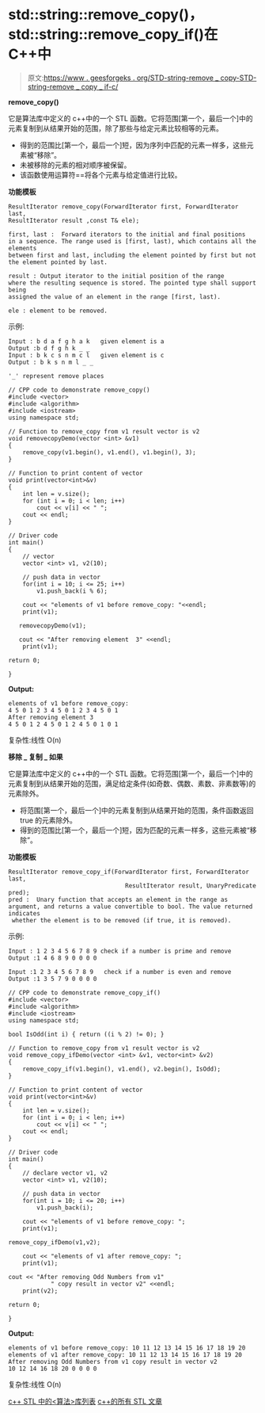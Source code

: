 # std::string::remove_copy()，std::string::remove_copy_if()在 C++中

> 原文:[https://www . geesforgeks . org/STD-string-remove _ copy-STD-string-remove _ copy _ if-c/](https://www.geeksforgeeks.org/std-string-remove_copy-std-string-remove_copy_if-c/)

**remove_copy()**

它是算法库中定义的 c++中的一个 STL 函数。它将范围[第一个，最后一个]中的元素复制到从结果开始的范围，除了那些与给定元素比较相等的元素。

*   得到的范围比[第一个，最后一个]短，因为序列中匹配的元素一样多，这些元素被“移除”。
*   未被移除的元素的相对顺序被保留。
*   该函数使用运算符==将各个元素与给定值进行比较。

**功能模板**

```
ResultIterator remove_copy(ForwardIterator first, ForwardIterator last, 
ResultIterator result ,const T& ele);

first, last :  Forward iterators to the initial and final positions
in a sequence. The range used is [first, last), which contains all the elements
between first and last, including the element pointed by first but not 
the element pointed by last.

result : Output iterator to the initial position of the range 
where the resulting sequence is stored. The pointed type shall support being 
assigned the value of an element in the range [first, last).

ele : element to be removed.

```

示例:

```
Input : b d a f g h a k   given element is a
Output :b d f g h k _ _ 
Input : b k c s n m c l   given element is c
Output : b k s n m l _ _

'_' represent remove places
```

```
// CPP code to demonstrate remove_copy()
#include <vector>
#include <algorithm>
#include <iostream>
using namespace std;

// Function to remove_copy from v1 result vector is v2
void removecopyDemo(vector <int> &v1)
{
    remove_copy(v1.begin(), v1.end(), v1.begin(), 3);
}

// Function to print content of vector
void print(vector<int>&v)
{
    int len = v.size();
    for (int i = 0; i < len; i++)
        cout << v[i] << " ";
    cout << endl;
}

// Driver code
int main()
{
    // vector 
    vector <int> v1, v2(10);

    // push data in vector 
    for(int i = 10; i <= 25; i++)
        v1.push_back(i % 6);

    cout << "elements of v1 before remove_copy: "<<endl;
    print(v1);

   removecopyDemo(v1);

   cout << "After removing element  3" <<endl;
    print(v1);

return 0;

}
```

**Output:**

```
elements of v1 before remove_copy: 
4 5 0 1 2 3 4 5 0 1 2 3 4 5 0 1 
After removing element 3
4 5 0 1 2 4 5 0 1 2 4 5 0 1 0 1

```

复杂性:线性 O(n)

**移除 _ 复制 _ 如果**

它是算法库中定义的 c++中的一个 STL 函数。它将范围[第一个，最后一个]中的元素复制到从结果开始的范围，满足给定条件(如奇数、偶数、素数、非素数等)的元素除外。

*   将范围[第一个，最后一个]中的元素复制到从结果开始的范围，条件函数返回 true 的元素除外。
*   得到的范围比[第一个，最后一个]短，因为匹配的元素一样多，这些元素被“移除”。

**功能模板**

```
ResultIterator remove_copy_if(ForwardIterator first, ForwardIterator last,
                                 ResultIterator result, UnaryPredicate pred);
pred :  Unary function that accepts an element in the range as
argument, and returns a value convertible to bool. The value returned indicates
 whether the element is to be removed (if true, it is removed).

```

示例:

```
Input : 1 2 3 4 5 6 7 8 9 check if a number is prime and remove
Output :1 4 6 8 9 0 0 0 0

Input :1 2 3 4 5 6 7 8 9   check if a number is even and remove
Output :1 3 5 7 9 0 0 0 0

```

```
// CPP code to demonstrate remove_copy_if()
#include <vector>
#include <algorithm>
#include <iostream>
using namespace std;

bool IsOdd(int i) { return ((i % 2) != 0); }

// Function to remove_copy from v1 result vector is v2
void remove_copy_ifDemo(vector <int> &v1, vector<int> &v2)
{
    remove_copy_if(v1.begin(), v1.end(), v2.begin(), IsOdd);
}

// Function to print content of vector
void print(vector<int>&v)
{
    int len = v.size();
    for (int i = 0; i < len; i++)
        cout << v[i] << " ";
    cout << endl;
}

// Driver code
int main()
{
    // declare vector v1, v2
    vector <int> v1, v2(10);

    // push data in vector 
    for(int i = 10; i <= 20; i++)
        v1.push_back(i);

    cout << "elements of v1 before remove_copy: ";
    print(v1);

remove_copy_ifDemo(v1,v2);

    cout << "elements of v1 after remove_copy: ";
    print(v1);

cout << "After removing Odd Numbers from v1"
            " copy result in vector v2" <<endl;
    print(v2);

return 0;

}
```

**Output:**

```
elements of v1 before remove_copy: 10 11 12 13 14 15 16 17 18 19 20 
elements of v1 after remove_copy: 10 11 12 13 14 15 16 17 18 19 20 
After removing Odd Numbers from v1 copy result in vector v2
10 12 14 16 18 20 0 0 0 0

```

复杂性:线性 O(n)

[c++ STL 中的<算法>库列表](https://www.geeksforgeeks.org/algorithms-library-c-stl/)
[c++的所有 STL 文章](https://www.geeksforgeeks.org/tag/stl/)